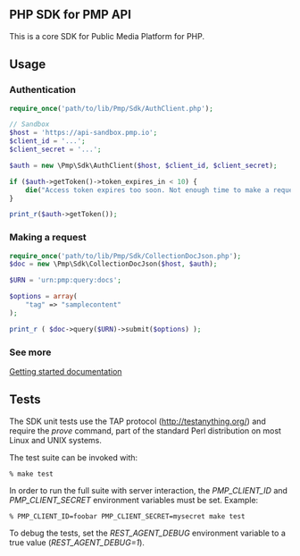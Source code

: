 ## PHP SDK for PMP API

This is a core SDK for Public Media Platform for PHP.

## Usage

### Authentication

```php
require_once('path/to/lib/Pmp/Sdk/AuthClient.php');

// Sandbox
$host = 'https://api-sandbox.pmp.io';
$client_id = '...';
$client_secret = '...';

$auth = new \Pmp\Sdk\AuthClient($host, $client_id, $client_secret);

if ($auth->getToken()->token_expires_in < 10) {
    die("Access token expires too soon. Not enough time to make a request. Mayday, mayday");
}

print_r($auth->getToken());
```

### Making a request

```php
require_once('path/to/lib/Pmp/Sdk/CollectionDocJson.php');
$doc = new \Pmp\Sdk\CollectionDocJson($host, $auth);

$URN = 'urn:pmp:query:docs';

$options = array(
    "tag" => "samplecontent"
);

print_r ( $doc->query($URN)->submit($options) );
```

### See more

[Getting started documentation](https://github.com/publicmediaplatform/pmpdocs/wiki#getting-started)

## Tests

The SDK unit tests use the TAP protocol (http://testanything.org/) and
require the *prove* command, part of the standard Perl distribution
on most Linux and UNIX systems.

The test suite can be invoked with:

    % make test


In order to run the full suite with server interaction, the
*PMP_CLIENT_ID* and *PMP_CLIENT_SECRET* environment variables must be set.
Example:

    % PMP_CLIENT_ID=foobar PMP_CLIENT_SECRET=mysecret make test

To debug the tests, set the *REST_AGENT_DEBUG* environment variable to
a true value (*REST_AGENT_DEBUG=1*).
